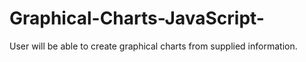 # Graphical-Charts-JavaScript-
User will be able to create graphical charts from supplied information.
